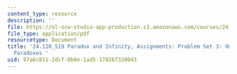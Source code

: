 ```yaml
---
content_type: resource
description: ''
file: https://ol-ocw-studio-app-production.s3.amazonaws.com/courses/24-118-paradox-and-infinity-spring-2019/97a6c8112dcf0b0e1ad517826f320043_MIT24_118S19_ProblemSet3.pdf
file_type: application/pdf
resourcetype: Document
title: '24.118_S19 Paradox and Infinity, Assignments: Problem Set 3: Omega-sequence
  Paradoxes '
uid: 97a6c811-2dcf-0b0e-1ad5-17826f320043
---
```

